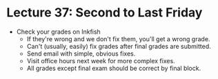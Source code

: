 
# Lecture 37: Second to Last Friday

 - Check your grades on Inkfish
   - If they're wrong and we don't fix them, you'll get a wrong grade.
   - Can't (usually, easily) fix grades after final grades are submitted.
   - Send email with simple, obvious fixes.
   - Visit office hours next week for more complex fixes.
   - All grades except final exam should be correct by final block.
